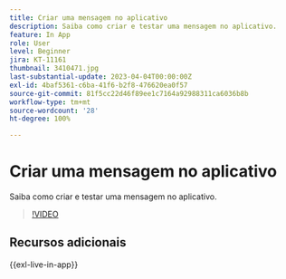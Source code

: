 ```yaml
---
title: Criar uma mensagem no aplicativo
description: Saiba como criar e testar uma mensagem no aplicativo.
feature: In App
role: User
level: Beginner
jira: KT-11161
thumbnail: 3410471.jpg
last-substantial-update: 2023-04-04T00:00:00Z
exl-id: 4baf5361-c6ba-41f6-b2f8-476620ea0f57
source-git-commit: 81f5cc22d46f89ee1c7164a92988311ca6036b8b
workflow-type: tm+mt
source-wordcount: '28'
ht-degree: 100%

---
```


# Criar uma mensagem no aplicativo

Saiba como criar e testar uma mensagem no aplicativo.

>[!VIDEO](https://video.tv.adobe.com/v/3410471?quality=12&learn=on)

## Recursos adicionais

{{exl-live-in-app}}
